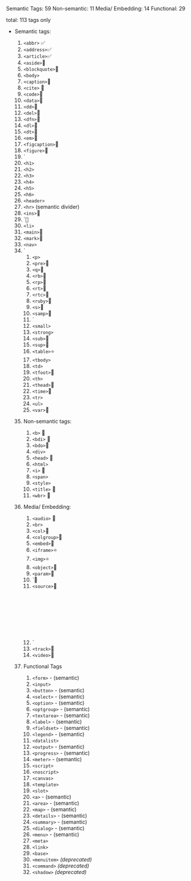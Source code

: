 Semantic Tags: 59
Non-semantic: 11
Media/ Embedding: 14
Functional: 29

total: 113 tags only

- Semantic tags:

  1.  `<abbr>` ✅
  2.  `<address>`✅
  3.  `<article>`✅
  4.  `<aside>`🛑
  5.  `<blockquote>`🛑
  6.  `<body>`
  7.  `<caption>`🛑
  8.  `<cite>` 🛑
  9.  `<code>`🛑
  10. `<data>`🛑
  11. `<dd>`🛑
  12. `<del>`🛑
  13. `<dfn>`🛑
  14. `<dl>`🛑
  15. `<dt>`🛑
  16. `<em>`🛑
  17. `<figcaption>`🛑
  18. `<figure>`🛑
  19. `<footer>
  20. `<h1>`
  21. `<h2>`
  22. `<h3>`
  23. `<h4>`
  24. `<h5>`
  25. `<h6>`
  26. `<header>`
  27. `<hr>` (semantic divider)
  28. `<ins>`🛑
  29. `<kbd>🛑
  30. `<li>`
  31. `<main>`🛑
  32. `<mark>`🛑
  33. `<nav>`
  34. `<ol>
  35. `<p>`
  36. `<pre>`🛑
  37. `<q>`🛑
  38. `<rb>`🛑
  39. `<rp>`🛑
  40. `<rt>`🛑
  41. `<rtc>`🛑
  42. `<ruby>`🛑
  43. `<s>`🛑
  44. `<samp>`🛑
  45. `<section>
  46. `<small>`
  47. `<strong>`
  48. `<sub>`🛑
  49. `<sup>`🛑
  50. `<table>`⭐️
  51. `<tbody>`
  52. `<td>`
  53. `<tfoot>`🛑
  54. `<th>`
  55. `<thead>`🛑
  56. `<time>`🛑
  57. `<tr>`
  58. `<ul>`
  59. `<var>`🛑

- Non-semantic tags:

  1.  `<b>` 🔴
  2.  `<bdi>` 🔴
  3.  `<bdo>`🔴
  4.  `<div>`
  5.  `<head>` 🔴
  6.  `<html>`
  7.  `<i>` 🔴
  8.  `<span>`
  9.  `<style>`
  10. `<title>` 🔴
  11. `<wbr>` 🔴

- Media/ Embedding:

  1.  `<audio>` 🔴
  2.  `<br>`
  3.  `<col>`🔴
  4.  `<colgroup>`🔴
  5.  `<embed>`🔴
  6.  `<iframe>`⭐️
  7.  `<img>`⭐️
  8.  `<object>`🔴
  9.  `<param>`🔴
  10. `<picture>🔴
  11. `<source>`🔴
  12. `<svg>🔴
  13. `<track>`🔴
  14. `<video>`🔴

- Functional Tags
  1.  `<form>` - (semantic)
  2.  `<input>`
  3.  `<button>` - (semantic)
  4.  `<select>` - (semantic)
  5.  `<option>` - (semantic)
  6.  `<optgroup>` - (semantic)
  7.  `<textarea>` - (semantic)
  8.  `<label>` - (semantic)
  9.  `<fieldset>` - (semantic)
  10. `<legend>` - (semantic)
  11. `<datalist>`
  12. `<output>` - (semantic)
  13. `<progress>` - (semantic)
  14. `<meter>` - (semantic)
  15. `<script>`
  16. `<noscript>`
  17. `<canvas>`
  18. `<template>`
  19. `<slot>`
  20. `<a>` - (semantic)
  21. `<area>` - (semantic)
  22. `<map>` - (semantic)
  23. `<details>` - (semantic)
  24. `<summary>` - (semantic)
  25. `<dialog>` - (semantic)
  26. `<menu>` - (semantic)
  27. `<meta>`
  28. `<link>`
  29. `<base>`
  30. `<menuitem>` _(deprecated)_
  31. `<command>` _(deprecated)_
  32. `<shadow>` _(deprecated)_
